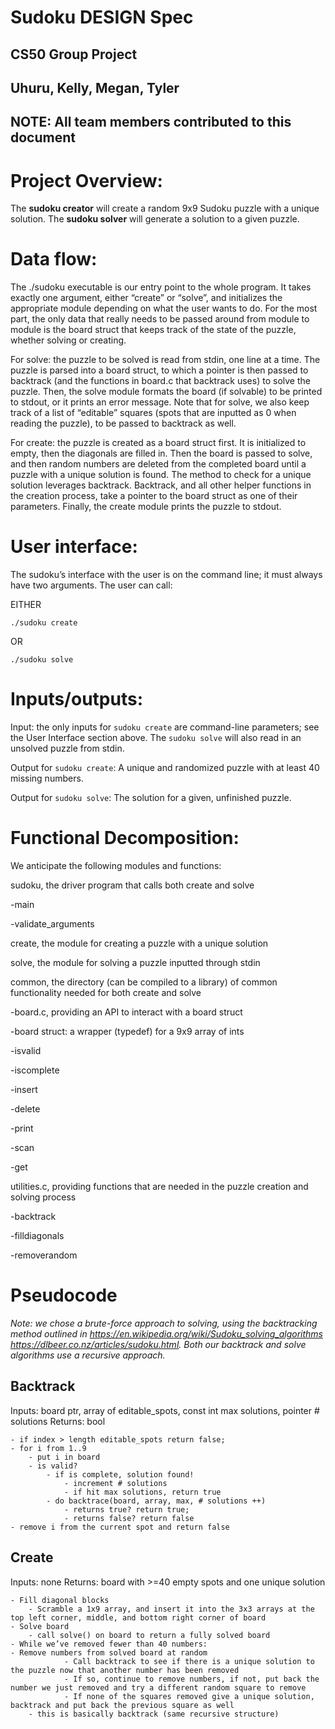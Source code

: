 # Sudoku DESIGN Spec
## CS50 Group Project 
## Uhuru, Kelly, Megan, Tyler
## NOTE: All team members contributed to this document

# Project Overview:
The **sudoku creator** will create a random 9x9 Sudoku puzzle with a unique solution. The **sudoku solver** will generate a solution to a given puzzle. 

# Data flow:
The ./sudoku executable is our entry point to the whole program. It takes exactly one argument, either “create” or “solve”, and initializes the appropriate module depending on what the user wants to do. For the most part, the only data that really needs to be passed around from module to module is the board struct that keeps track of the state of the puzzle, whether solving or creating. 

For solve: the puzzle to be solved is read from stdin, one line at a time. The puzzle is parsed into a board struct, to which a pointer is then passed to backtrack (and the functions in board.c that backtrack uses) to solve the puzzle. Then, the solve module formats the board (if solvable) to be printed to stdout, or it prints an error message. Note that for solve, we also keep track of a list of “editable” squares (spots that are inputted as 0 when reading the puzzle), to be passed to backtrack as well. 

For create: the puzzle is created as a board struct first. It is initialized to empty, then the diagonals are filled in. Then the board is passed to solve, and then random numbers are deleted from the completed board until a puzzle with a unique solution is found. The method to check for a unique solution leverages backtrack. Backtrack, and all other helper functions in the creation process, take a pointer to the board struct as one of their parameters. Finally, the create module prints the puzzle to stdout. 

# User interface: 
The sudoku’s interface with the user is on the command line; it must always have two arguments. The user can call:

EITHER
```
./sudoku create
```

OR
```
./sudoku solve
```

# Inputs/outputs:
Input: the only inputs for `sudoku create` are command-line parameters; see the User Interface section above. The `sudoku solve` will also read in an unsolved puzzle from stdin.

Output for `sudoku create`: A unique and randomized puzzle with at least 40 missing numbers.

Output for `sudoku solve`: The solution for a given, unfinished puzzle.


# Functional Decomposition:
We anticipate the following modules and functions: 

sudoku, the driver program that calls both create and solve 

-main

-validate_arguments 


create, the module for creating a puzzle with a unique solution

solve, the module for solving a puzzle inputted through stdin

common, the directory (can be compiled to a library) of common functionality needed for both create and solve 

-board.c, providing an API to interact with a board struct 

-board struct: a wrapper (typedef) for a 9x9 array of ints 

-isvalid 

-iscomplete 

-insert

-delete

-print

-scan 

-get


utilities.c, providing functions that are needed in the puzzle creation and solving process

-backtrack

-filldiagonals

-removerandom

# Pseudocode
*Note: we chose a brute-force approach to solving, using the backtracking method outlined in https://en.wikipedia.org/wiki/Sudoku_solving_algorithms 
https://dlbeer.co.nz/articles/sudoku.html. Both our backtrack and solve algorithms use a recursive approach.*

## Backtrack
Inputs: board ptr, array of editable_spots, const int max solutions, pointer # solutions
Returns: bool

	- if index > length editable_spots return false;
	- for i from 1..9
		- put i in board 
		- is valid? 
			- if is complete, solution found! 
				- increment # solutions
				- if hit max solutions, return true
			- do backtrace(board, array, max, # solutions ++)
				- returns true? return true;
				- returns false? return false
	- remove i from the current spot and return false 



## Create
Inputs: none
Returns: board with >=40 empty spots and one unique solution

	- Fill diagonal blocks
		- Scramble a 1x9 array, and insert it into the 3x3 arrays at the top left corner, middle, and bottom right corner of board
	- Solve board
		- call solve() on board to return a fully solved board
	- While we’ve removed fewer than 40 numbers: 
	- Remove numbers from solved board at random 
	            - Call backtrack to see if there is a unique solution to the puzzle now that another number has been removed
	            - If so, continue to remove numbers, if not, put back the number we just removed and try a different random square to remove 
	            - If none of the squares removed give a unique solution, backtrack and put back the previous square as well 
		- this is basically backtrack (same recursive structure)
















